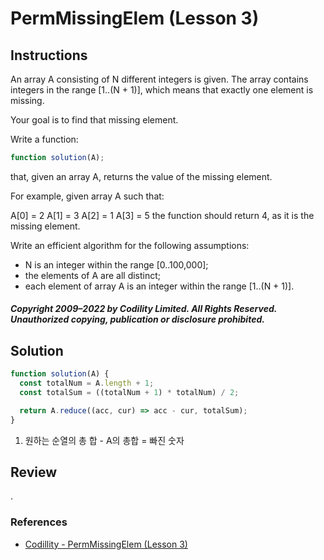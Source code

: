 # PermMissingElem (Lesson 3)

## Instructions

An array A consisting of N different integers is given. The array contains integers in the range [1..(N + 1)], which means that exactly one element is missing.

Your goal is to find that missing element.

Write a function:

```js
function solution(A);
```

that, given an array A, returns the value of the missing element.

For example, given array A such that:

A[0] = 2
A[1] = 3
A[2] = 1
A[3] = 5
the function should return 4, as it is the missing element.

Write an efficient algorithm for the following assumptions:

- N is an integer within the range [0..100,000];
- the elements of A are all distinct;
- each element of array A is an integer within the range [1..(N + 1)].

##### Copyright 2009–2022 by Codility Limited. All Rights Reserved. Unauthorized copying, publication or disclosure prohibited.

## Solution

```js
function solution(A) {
  const totalNum = A.length + 1;
  const totalSum = ((totalNum + 1) * totalNum) / 2;

  return A.reduce((acc, cur) => acc - cur, totalSum);
}
```

1. 원하는 순열의 총 합 - A의 총합 = 빠진 숫자

## Review

.

### References

- [Codillity - PermMissingElem (Lesson 3)](https://app.codility.com/programmers/lessons/3-time_complexity/perm_missing_elem)
